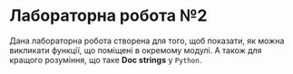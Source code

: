 # Лабораторна робота №2

Дана лабораторна робота створена для того, щоб показати, як можна викликати функції, що поміщені в окремому модулі. А також для кращого розуміння, що таке **Doc strings** у `Python`.